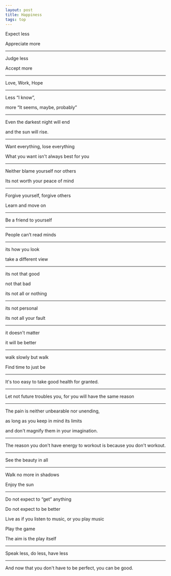 ```yaml
---
layout: post
title: Happiness  
tags: top
---
```



Expect less 

Appreciate more 

---

Judge less

Accept more

---

Love, Work, Hope 

---

Less “I know”, 

more “It seems, maybe, probably” 

---

Even the darkest night will end 

and the sun will rise.

---


Want everything, lose everything 

What you want isn't always best for you 

---

Neither blame yourself nor others

Its not worth your peace of mind 

---

Forgive yourself, forgive others 

Learn and move on 

---

Be a friend to yourself


---

People can’t read minds

---

its how you look  

take a different view 

---

its not that good 

not that bad 

its not all or nothing 

---

its not personal 

its not all your fault 

---

it doesn't matter 

it will be better 

---

walk slowly but walk 

Find time to just be 

---

It's too easy to take good health for granted.

---

Let not future troubles you, for you will have the same reason 

---

The pain is neither unbearable nor unending, 

as long as you keep in mind its limits 

and don't magnify them in your imagination.

---

The reason you don't have energy to workout is because you don't workout.

---

See the beauty in all 

---

Walk no more in shadows 

Enjoy the sun 

---

Do not expect to “get” anything 

Do not expect to be better 

Live as if you listen to music, or you play music 

Play the game 

The aim is the play itself 

---

Speak less, do less, have less 

---

And now that you don't have to be perfect, you can be good.


 